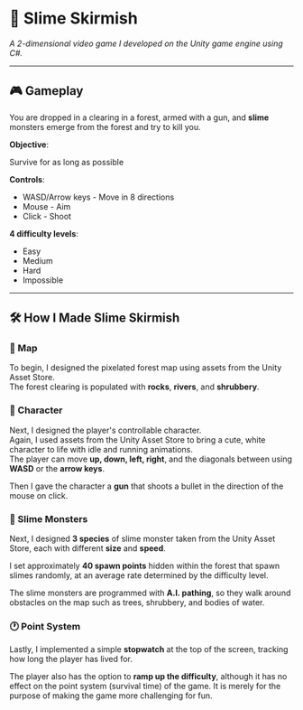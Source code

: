 # 🧪 Slime Skirmish

*A 2-dimensional video game I developed on the Unity game engine using C#.*

---

## 🎮 Gameplay

You are dropped in a clearing in a forest, armed with a gun, and **slime** monsters emerge from the forest and try to kill you.

**Objective**:

Survive for as long as possible

**Controls**:
  - WASD/Arrow keys - Move in 8 directions
  - Mouse - Aim
  - Click - Shoot

**4 difficulty levels**:
  - Easy  
  - Medium  
  - Hard  
  - Impossible

---

## 🛠️ How I Made Slime Skirmish

### 🌲 Map

To begin, I designed the pixelated forest map using assets from the Unity Asset Store.  
The forest clearing is populated with **rocks**, **rivers**, and **shrubbery**.

### 👤 Character

Next, I designed the player's controllable character.  
Again, I used assets from the Unity Asset Store to bring a cute, white character to life with idle and running animations.  
The player can move **up, down, left, right**, and the diagonals between using **WASD** or the **arrow keys**.

Then I gave the character a **gun** that shoots a bullet in the direction of the mouse on click.

### 🧟 Slime Monsters

Next, I designed **3 species** of slime monster taken from the Unity Asset Store, each with different **size** and **speed**.

I set approximately **40 spawn points** hidden within the forest that spawn slimes randomly, at an average rate determined by the difficulty level.

The slime monsters are programmed with **A.I. pathing**, so they walk around obstacles on the map such as trees, shrubbery, and bodies of water.

### 🕐 Point System

Lastly, I implemented a simple **stopwatch** at the top of the screen, tracking how long the player has lived for.

The player also has the option to **ramp up the difficulty**, although it has no effect on the point system (survival time) of the game. It is merely for the purpose of making the game more challenging for fun.
